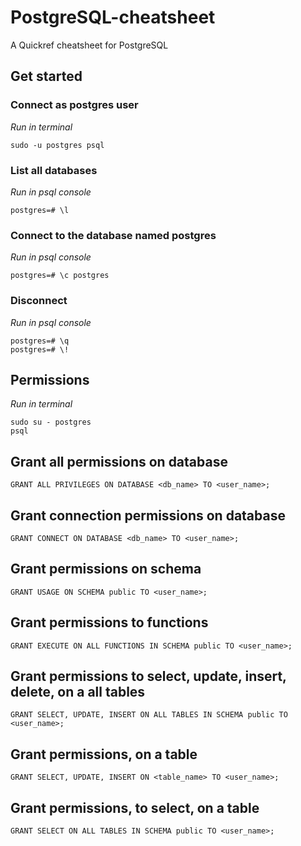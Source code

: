 # PostgreSQL-cheatsheet
A Quickref cheatsheet for PostgreSQL

## Get started
### Connect as postgres user
<em>Run in terminal</em>
```
sudo -u postgres psql
```

### List all databases
<em>Run in psql console</em>
```
postgres=# \l
```

### Connect to the database named postgres
<em>Run in psql console</em>
```
postgres=# \c postgres
```

### Disconnect
<em>Run in psql console</em>
```
postgres=# \q
postgres=# \!
```

## Permissions
<em>Run in terminal</em>
```
sudo su - postgres
psql
```

## Grant all permissions on database
```
GRANT ALL PRIVILEGES ON DATABASE <db_name> TO <user_name>;
```

## Grant connection permissions on database
```
GRANT CONNECT ON DATABASE <db_name> TO <user_name>;
```

## Grant permissions on schema
```
GRANT USAGE ON SCHEMA public TO <user_name>;
```

## Grant permissions to functions
```
GRANT EXECUTE ON ALL FUNCTIONS IN SCHEMA public TO <user_name>;
```

## Grant permissions to select, update, insert, delete, on a all tables
```
GRANT SELECT, UPDATE, INSERT ON ALL TABLES IN SCHEMA public TO <user_name>;
```

## Grant permissions, on a table
```
GRANT SELECT, UPDATE, INSERT ON <table_name> TO <user_name>;
```

## Grant permissions, to select, on a table
```
GRANT SELECT ON ALL TABLES IN SCHEMA public TO <user_name>;
```
